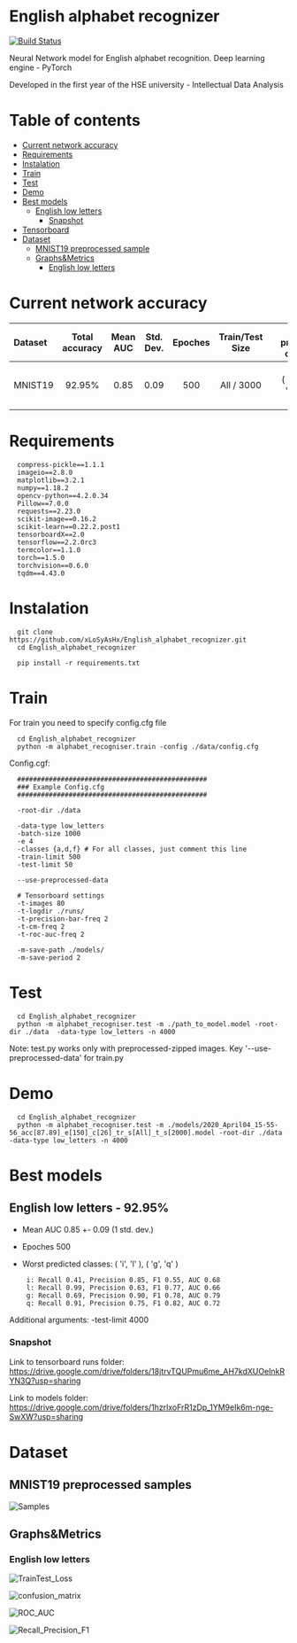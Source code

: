 # English alphabet recognizer

[![Build Status](https://travis-ci.com/xLoSyAsHx/HSE_ML_alphabet_recognition.svg?branch=master)](https://travis-ci.com/xLoSyAsHx/HSE_ML_alphabet_recognition)


Neural Network model for English alphabet recognition. Deep learning engine - PyTorch

Developed in the first year of the HSE university - Intellectual Data Analysis 


Table of contents
=================


   * [Current network accuracy](#current-network-accuracy)
   * [Requirements](#requirements)
   * [Instalation](#instalation)
   * [Train](#train)
   * [Test](#test)
   * [Demo](#demo)
   * [Best models](#best-models)
      * [English low letters](#english-low-letters--92.95%)
        * [Snapshot](#snapshot)
   * [Tensorboard](#tensorboard)
   * [Dataset](#dataset)
     * [MNIST19 preprocessed sample](#mnist1919-preprocessed-sample)
     * [Graphs&Metrics](#graphs&metrics)
        * [English low letters](#english-low-letters)


# Current network accuracy

Dataset | Total accuracy | Mean AUC | Std. Dev. | Epoches | Train/Test Size |            | Worst predicted classes | F1 |
:--- | :---: | :---: |  :---: |  :---: |  :---: |  :---: |  :---: |  :---: |
MNIST19 | 92.95% | 0.85 | 0.09 | 500 | All / 3000  |            | ( 'i', 'l' ), ( 'g', 'q' ) | (0.55, 0.77), (0.78, 0.82) |


# Requirements

      compress-pickle==1.1.1
      imageio==2.8.0
      matplotlib==3.2.1
      numpy==1.18.2
      opencv-python==4.2.0.34
      Pillow==7.0.0
      requests==2.23.0
      scikit-image==0.16.2
      scikit-learn==0.22.2.post1
      tensorboardX==2.0
      tensorflow==2.2.0rc3
      termcolor==1.1.0
      torch==1.5.0
      torchvision==0.6.0
      tqdm==4.43.0

# Instalation

      git clone https://github.com/xLoSyAsHx/English_alphabet_recognizer.git
      cd English_alphabet_recognizer
      
      pip install -r requirements.txt
      
# Train

For train you need to specify config.cfg file

      cd English_alphabet_recognizer
      python -m alphabet_recogniser.train -config ./data/config.cfg

Config.cgf:

      ################################################
      ### Example Config.cfg
      ################################################
      
      -root-dir ./data
      
      -data-type low_letters
      -batch-size 1000
      -e 4
      -classes {a,d,f} # For all classes, just comment this line  
      -train-limit 500
      -test-limit 50

      --use-preprocessed-data

      # Tensorboard settings
      -t-images 80
      -t-logdir ./runs/
      -t-precision-bar-freq 2
      -t-cm-freq 2
      -t-roc-auc-freq 2

      -m-save-path ./models/
      -m-save-period 2

# Test

      cd English_alphabet_recognizer
      python -m alphabet_recogniser.test -m ./path_to_model.model -root-dir ./data  -data-type low_letters -n 4000

Note: test.py works only with preprocessed-zipped images. Key '--use-preprocessed-data' for train.py

# Demo

      cd English_alphabet_recognizer
      python -m alphabet_recogniser.test -m ./models/2020_April04_15-55-56_acc[87.89]_e[150]_c[26]_tr_s[All]_t_s[2000].model -root-dir ./data  -data-type low_letters -n 4000

# Best models

## English low letters - 92.95%

- Mean AUC 0.85 +- 0.09 (1 std. dev.)
- Epoches 500
- Worst predicted classes: ( 'i', 'l' ), ( 'g', 'q' )
 
       i: Recall 0.41, Precision 0.85, F1 0.55, AUC 0.68
       l: Recall 0.99, Precision 0.63, F1 0.77, AUC 0.66
       g: Recall 0.69, Precision 0.90, F1 0.78, AUC 0.79
       q: Recall 0.91, Precision 0.75, F1 0.82, AUC 0.72

Additional arguments: -test-limit 4000

### Snapshot

Link to tensorboard runs folder: https://drive.google.com/drive/folders/18jtrvTQUPmu6me_AH7kdXUOeInkRYN3Q?usp=sharing

Link to models folder: https://drive.google.com/drive/folders/1hzrlxoFrR1zDp_1YM9eIk6m-nge-SwXW?usp=sharing


# Dataset

## MNIST19 preprocessed samples
![Samples](https://github.com/xLoSyAsHx/HSE_ML_alphabet_recognition/blob/master/misc/images/MNIST19_preprocessed_samples.png)


## Graphs&Metrics

###  English low letters
![TrainTest_Loss](https://github.com/xLoSyAsHx/HSE_ML_alphabet_recognition/blob/master/misc/images/TrainTest_Loss_e500.png)

![confusion_matrix](https://github.com/xLoSyAsHx/HSE_ML_alphabet_recognition/blob/master/misc/images/confusion_matrix_e500.png)

![ROC_AUC](https://github.com/xLoSyAsHx/HSE_ML_alphabet_recognition/blob/master/misc/images/ROC_AUC_500e.png)

![Recall_Precision_F1](https://github.com/xLoSyAsHx/HSE_ML_alphabet_recognition/blob/master/misc/images/Recall_Precision_F1_e500.PNG)
